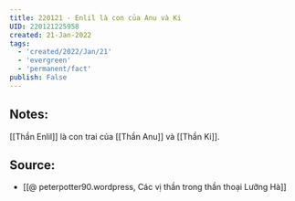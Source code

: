 ```yaml
---
title: 220121 - Enlil là con của Anu và Ki
UID: 220121225958
created: 21-Jan-2022
tags:
  - 'created/2022/Jan/21'
  - 'evergreen'
  - 'permanent/fact'
publish: False
---
```

## Notes:
[[Thần Enlil]] là con trai của [[Thần Anu]] và [[Thần Ki]].

## Source:
- [[@ peterpotter90.wordpress, Các vị thần trong thần thoại Lưỡng Hà]]

